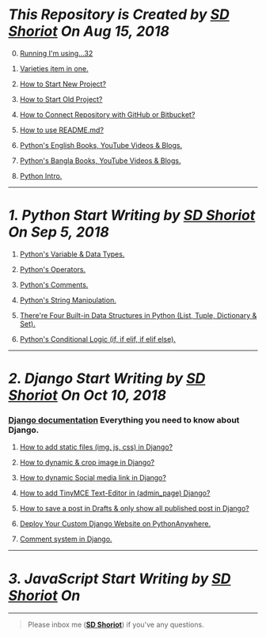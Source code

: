 # *This Repository is Created by [SD Shoriot](https://www.facebook.com/shoriot) On Aug 15, 2018*

0. [Running I'm using...32](https://github.com/sdshoriot/SD_Shoriot_Library/blob/master/0.%20Start/0.%20Running%20I'm%20using....md)


1. [Varieties item in one.](https://github.com/sdshoriot/SD_Shoriot_Library/blob/master/0.%20Start/1.%20Varieties%20item%20in%20one.md)

2. [How to Start New Project?](https://github.com/sdshoriot/SD_Shoriot_Library/blob/master/0.%20Start/1.%20Project/1.%20start%20new%20project.md)

3. [How to Start Old Project?](https://github.com/sdshoriot/SD_Shoriot_Library/blob/master/0.%20Start/1.%20Project/2.%20start%20old%20project.md)

4. [How to Connect Repository with GitHub or Bitbucket?](https://github.com/sdshoriot/SD_Shoriot_Library/blob/master/0.%20Start/2.%20Git/1.%20repository.md)

5. [How to use README.md?](https://github.com/sdshoriot/SD_Shoriot_Library/blob/master/0.%20Start/2.%20Git/2.%20readme.md)

6. [Python's English Books, YouTube Videos & Blogs.](https://github.com/sdshoriot/SD_Shoriot_Library/blob/master/1.%20Python/0.%20Book/1.%20English%20Book%2CVideos%20%26%20Blogs.md)

7. [Python's Bangla Books, YouTube Videos & Blogs.](https://github.com/sdshoriot/SD_Shoriot_Library/blob/master/1.%20Python/0.%20Book/2.%20Bangla%20Books%2CVideos%20%26%20Blogs.md)

8. [Python Intro.](https://github.com/sdshoriot/SD_Shoriot_Library/blob/master/1.%20Python/2.%20Python%20Intro.md)
---


# *1. Python Start Writing by [SD Shoriot](https://www.facebook.com/shoriot) On Sep 5, 2018*

1. [Python's Variable & Data Types.](https://github.com/sdshoriot/SD_Shoriot_Library/blob/master/1.%20Python/3.%20Variables%20%26%20Data%20Types.md)


2. [Python's Operators.](https://github.com/sdshoriot/SD_Shoriot_Library/blob/master/1.%20Python/4.%20Python%20Operators.md)

3. [Python's Comments.](https://github.com/sdshoriot/SD_Shoriot_Library/blob/master/1.%20Python/5.%20Python%20Comments.md)


4. [Python's String Manipulation.](https://github.com/sdshoriot/SD_Shoriot_Library/blob/master/1.%20Python/6.%20Python%20Strings.md)


5. [There're Four Built-in Data Structures in Python (List, Tuple, Dictionary & Set).](https://github.com/sdshoriot/SD_Shoriot_Library/blob/master/1.%20Python/7.%20Four%20built-in%20Data%20Structures%20in%20Python.md) 



6. [Python's Conditional Logic (if, if elif, if elif else).](https://github.com/sdshoriot/SD_Shoriot_Library/blob/master/1.%20Python/8.%20Python's%20Conditional%20Logic.md)


---


# *2. Django Start Writing by [SD Shoriot](https://www.facebook.com/shoriot) On Oct 10, 2018*


### [Django documentation](https://docs.djangoproject.com/en/2.1/) Everything you need to know about Django.

1. [How to add static files (img, js, css) in Django?](https://github.com/sdshoriot/SD_Shoriot_Library/blob/master/2.%20Django/1.%20How%20to%20add%20static%20files%20(img%2C%20Js%2C%20CSS)%20in%20Django%3F.md)
 
2. [How to dynamic & crop image in Django?](https://github.com/sdshoriot/SD_Shoriot_Library/blob/master/2.%20Django/2.%20How%20to%20dynamic%20image%20%26%20crop%20image%20in%20Django%3F.md)

3. [How to dynamic Social media link in Django?]()

4. [How to add TinyMCE Text-Editor in (admin_page) Django?]()

5. [How to save a post in Drafts & only show all published post in Django?]()

6. [Deploy Your Custom Django Website on PythonAnywhere.]()

7. [Comment system in Django.]()

---


# *3. JavaScript Start Writing by [SD Shoriot](https://www.facebook.com/shoriot) On*

---

> Please inbox me (**[SD Shoriot](https://www.facebook.com/shoriot)**) if you've any questions. 
